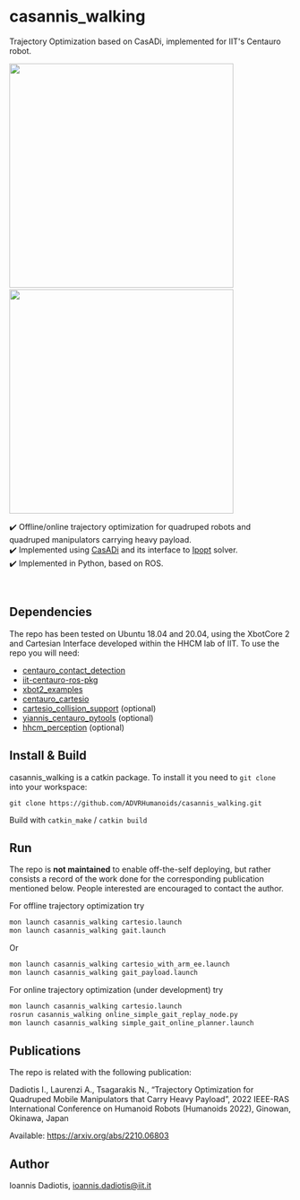 # casannis_walking
Trajectory Optimization based on CasADi, implemented for IIT's Centauro robot.

<!--img src="https://user-images.githubusercontent.com/75118133/159123067-991317f2-fb3e-4f27-a904-88bc969467bf.gif" width="750"-->
<!--img src="https://user-images.githubusercontent.com/75118133/159121224-dac623b1-5c6d-4d6d-a026-5046bfc84920.gif" width="750"-->

<p float="left">
  <img src="https://user-images.githubusercontent.com/75118133/159123067-991317f2-fb3e-4f27-a904-88bc969467bf.gif" width="400" />
  <img width="10" />
  <img src="https://user-images.githubusercontent.com/75118133/159121224-dac623b1-5c6d-4d6d-a026-5046bfc84920.gif" width="400" /> 
</p>
 
:heavy_check_mark: Offline/online trajectory optimization for quadruped robots and quadruped manipulators carrying heavy payload.  
:heavy_check_mark: Implemented using [CasADi] and its interface to [Ipopt] solver.  
:heavy_check_mark: Implemented in Python, based on ROS.  

<br>

## Dependencies
The repo has been tested on Ubuntu 18.04 and 20.04, using the XbotCore 2 and Cartesian Interface developed within the HHCM lab of IIT.
To use the repo you will need:
* [centauro_contact_detection]
* [iit-centauro-ros-pkg]
* [xbot2_examples]
* [centauro_cartesio]
* [cartesio_collision_support] (optional)
* [yiannis_centauro_pytools] (optional)
* [hhcm_perception] (optional)

## Install & Build
casannis_walking is a catkin package. To install it you need to `git clone` into your workspace:

`git clone https://github.com/ADVRHumanoids/casannis_walking.git`

Build with `catkin_make` / `catkin build`

  
## Run
The repo is **not maintained** to enable off-the-self deploying, but rather consists a record of the work done for the corresponding publication mentioned below. People interested are encouraged to contact the author.

  For offline trajectory optimization try
  ```bash
  mon launch casannis_walking cartesio.launch  
  mon launch casannis_walking gait.launch
  ```
  Or
  ```bash
  mon launch casannis_walking cartesio_with_arm_ee.launch  
  mon launch casannis_walking gait_payload.launch
  ```
  For online trajectory optimization (under development) try
  ```bash
  mon launch casannis_walking cartesio.launch  
  rosrun casannis_walking online_simple_gait_replay_node.py
  mon launch casannis_walking simple_gait_online_planner.launch
  ```

## Publications
The repo is related with the following publication:

Dadiotis I., Laurenzi A., Tsagarakis N., “Trajectory Optimization for Quadruped Mobile Manipulators that Carry Heavy
Payload”, 2022 IEEE-RAS International Conference on Humanoid Robots (Humanoids 2022), Ginowan, Okinawa, Japan

Available: https://arxiv.org/abs/2210.06803


## Author 
Ioannis Dadiotis, ioannis.dadiotis@iit.it

[Ipopt]: https://github.com/coin-or/Ipopt
[CasADi]: https://web.casadi.org/
[centauro_contact_detection]: https://github.com/ADVRHumanoids/centauro_contact_detection
[iit-centauro-ros-pkg]: https://github.com/ADVRHumanoids/iit-centauro-ros-pkg
[xbot2_examples]: https://github.com/ADVRHumanoids/xbot2_examples
[centauro_cartesio]: https://github.com/ADVRHumanoids/centauro_cartesio
[cartesio_collision_support]: https://github.com/ADVRHumanoids/cartesio_collision_support
[hhcm_perception]: https://github.com/ADVRHumanoids/de_luca_perception_navigation
[yiannis_centauro_pytools]: https://github.com/ADVRHumanoids/yiannis_centauro_pytools
